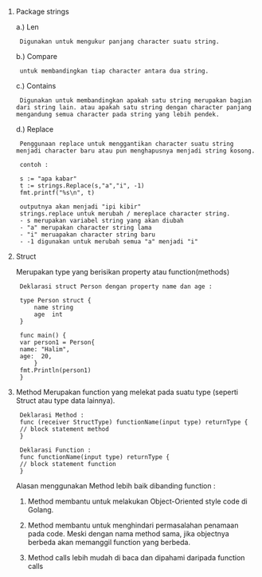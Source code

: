 1. Package strings

   a.) Len

        Digunakan untuk mengukur panjang character suatu string.

    b.) Compare

        untuk membandingkan tiap character antara dua string.

    c.) Contains

        Digunakan untuk membandingkan apakah satu string merupakan bagian dari string lain. atau apakah satu string dengan character panjang mengandung semua character pada string yang lebih pendek.

    d.) Replace

        Penggunaan replace untuk menggantikan character suatu string menjadi character baru atau pun menghapusnya menjadi string kosong.

        contoh :

        s := "apa kabar"
        t := strings.Replace(s,"a","i", -1)
        fmt.printf("%s\n", t)

        outputnya akan menjadi "ipi kibir"
        strings.replace untuk merubah / mereplace character string.
        - s merupakan variabel string yang akan diubah
        - "a" merupakan character string lama
        - "i" meruapakan character string baru
        - -1 digunakan untuk merubah semua "a" menjadi "i"

2. Struct

   Merupakan type yang berisikan property atau function(methods)

        Deklarasi struct Person dengan property name dan age :

        type Person struct {
        	name string
	        age  int
        }

        func main() {
	    var person1 = Person{
		name: "Halim",
		age:  20,
	        }
	    fmt.Println(person1)
        }

3. Method
   Merupakan function yang melekat pada suatu type (seperti Struct atau type data lainnya).

        Deklarasi Method :
        func (receiver StructType) functionName(input type) returnType {
        // block statement method
        }

        Deklarasi Function :
        func functionName(input type) returnType {
        // block statement function
        }

    Alasan menggunakan Method lebih baik dibanding function :

    1. Method membantu untuk melakukan Object-Oriented style code di Golang.

    2. Method membantu untuk menghindari permasalahan penamaan pada code. Meski dengan nama method sama, jika objectnya berbeda akan memanggil function yang berbeda.

    3. Method calls lebih mudah di baca dan dipahami daripada function calls


